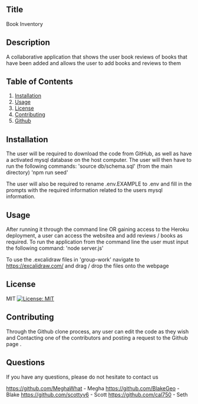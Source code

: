 ## Title
  Book Inventory
  
  ## Description 
  A collaborative application that shows the user book reviews of books that have been added and allows the user to add books and reviews to them
    
  ## Table of Contents
  1. [Installation](#Installation)
  2. [Usage](#Usage)
  3. [License](#License)
  4. [Contributing](#Contributing)
  5. [Github](#Questions)
  
  ## Installation
 The user will be required to download the code from GitHub, as well as have a activated mysql database on the host computer. The user will then have to run the following commands:
 'source db/schema.sql' (from the main directory)
 'npm run seed'
 
 The user will also be required to rename .env.EXAMPLE to .env and fill in the prompts with the required information related to the users mysql information.
  
  ## Usage
  After running it through the command line OR gaining access to the Heroku deployment, a user can access the websitea and add reviews / books as required. To run the application from the command line the user must input the following command:
  'node server.js'

  To use the .excalidraw files in 'group-work' navigate to https://excalidraw.com/ and drag / drop the files onto the webpage
  
  ## License
  MIT [![License: MIT](https://img.shields.io/badge/License-MIT-yellow.svg)](https://opensource.org/licenses/MIT)
  
  ## Contributing
  Through the Github clone process, any user can edit the code as they wish and Contacting one of the contributors and posting a request to the Github page .
  
  
  ## Questions

  If you have any questions, please do not hesitate to
  contact us
  
  https://github.com/MeghaWhat - Megha
  https://github.com/BlakeGeo - Blake
  https://github.com/scottyv6 - Scott
  https://github.com/cal750 - Seth
